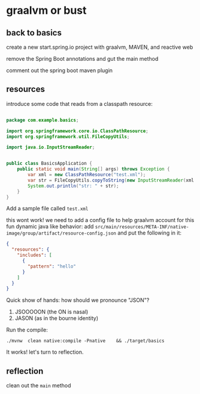 # graalvm or bust 

## back to basics 

create a new start.spring.io project with graalvm, MAVEN, and reactive web 

remove the Spring Boot annotations and gut the main method 

comment out the spring boot maven plugin 



## resources
introduce some code that reads from a classpath resource:

```java

package com.example.basics;

import org.springframework.core.io.ClassPathResource;
import org.springframework.util.FileCopyUtils;

import java.io.InputStreamReader;


public class BasicsApplication {
    public static void main(String[] args) throws Exception {
        var xml = new ClassPathResource("test.xml");
        var str = FileCopyUtils.copyToString(new InputStreamReader(xml.getInputStream()));
        System.out.println("str: " + str);
    }
}

```

Add a sample file called `test.xml`

this wont work! we need to add a config file to help graalvm account for this fun dynamic java like behavior: add `src/main/resources/META-INF/native-image/group/artifact/resource-config.json` and put the following in it: 


```json
{
  "resources": {
    "includes": [
      {
        "pattern": "hello"
      }
    ]
  }
}

```


Quick show of hands: how should we pronounce "JSON"? 

1. JSOOOOON (the ON is nasal)
2. JASON (as in the bourne identity)


Run the compile: 

```shell
./mvnw  clean native:compile -Pnative    && ./target/basics 
```

It works! let's turn to reflection. 


## reflection 

clean out the `main` method

